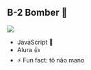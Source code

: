 ## B-2 Bomber 👋

![](https://i.makeagif.com/media/3-09-2016/csmCdZ.gif)

- JavaScript 🧻
- Alura 👍
- ⚡ Fun fact: tô não mano
